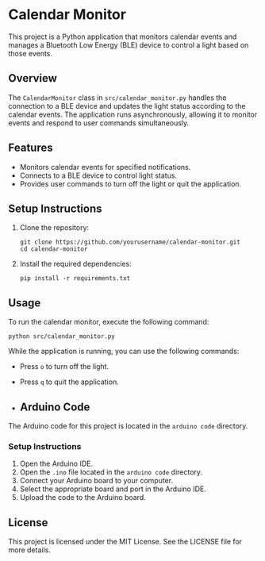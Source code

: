 # Calendar Monitor

This project is a Python application that monitors calendar events and manages a Bluetooth Low Energy (BLE) device to control a light based on those events.

## Overview

The `CalendarMonitor` class in `src/calendar_monitor.py` handles the connection to a BLE device and updates the light status according to the calendar events. The application runs asynchronously, allowing it to monitor events and respond to user commands simultaneously.

## Features

- Monitors calendar events for specified notifications.
- Connects to a BLE device to control light status.
- Provides user commands to turn off the light or quit the application.

## Setup Instructions

1. Clone the repository:
   ```
   git clone https://github.com/yourusername/calendar-monitor.git
   cd calendar-monitor
   ```

2. Install the required dependencies:
   ```
   pip install -r requirements.txt
   ```

## Usage

To run the calendar monitor, execute the following command:
```
python src/calendar_monitor.py
```

While the application is running, you can use the following commands:
- Press `o` to turn off the light.
- Press `q` to quit the application.

- ## Arduino Code

The Arduino code for this project is located in the `arduino code` directory.

### Setup Instructions

1. Open the Arduino IDE.
2. Open the `.ino` file located in the `arduino code` directory.
3. Connect your Arduino board to your computer.
4. Select the appropriate board and port in the Arduino IDE.
5. Upload the code to the Arduino board.

## License

This project is licensed under the MIT License. See the LICENSE file for more details.
